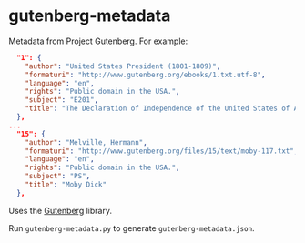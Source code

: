# gutenberg-metadata

Metadata from Project Gutenberg. For example:

```json
  "1": {
    "author": "United States President (1801-1809)", 
    "formaturi": "http://www.gutenberg.org/ebooks/1.txt.utf-8", 
    "language": "en", 
    "rights": "Public domain in the USA.", 
    "subject": "E201", 
    "title": "The Declaration of Independence of the United States of America"
  }, 
...
  "15": {
    "author": "Melville, Hermann", 
    "formaturi": "http://www.gutenberg.org/files/15/text/moby-117.txt", 
    "language": "en", 
    "rights": "Public domain in the USA.", 
    "subject": "PS", 
    "title": "Moby Dick"
  }, 
```

Uses the [Gutenberg](https://github.com/c-w/Gutenberg) library.

Run `gutenberg-metadata.py` to generate `gutenberg-metadata.json`.
